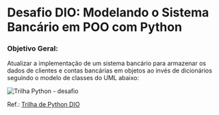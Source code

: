 # Desafio DIO: Modelando o Sistema Bancário em POO com Python

### Objetivo Geral:
Atualizar a implementação de um sistema bancário para armazenar os dados de clientes e contas bancárias em objetos ao invés de dicionários seguindo o modelo de classes do UML abaixo:

![Trilha Python - desafio](https://github.com/user-attachments/assets/32a8519f-2c1a-4db4-af39-f7302d726c56)

Ref.: [Trilha de Python DIO](https://github.com/digitalinnovationone/trilha-python-dio)

